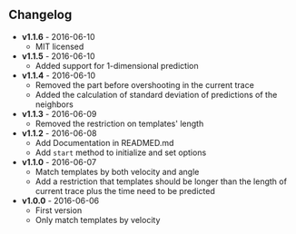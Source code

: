 ## Changelog
* **v1.1.6** - 2016-06-10
   - MIT licensed
 * **v1.1.5** - 2016-06-10
   - Added support for 1-dimensional prediction
 * **v1.1.4** - 2016-06-10
   - Removed the part before overshooting in the current trace
   - Added the calculation of standard deviation of predictions of the neighbors
 * **v1.1.3** - 2016-06-09
   - Removed the restriction on templates' length
 * **v1.1.2** - 2016-06-08
   - Add Documentation in READMED.md
   - Add `start` method to initialize and set options
 * **v1.1.0** - 2016-06-07
   - Match templates by both velocity and angle
   - Add a restriction that templates should be longer than the length of current trace plus the time need to be predicted
 * **v1.0.0** - 2016-06-06
   - First version
   - Only match templates by velocity